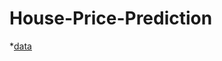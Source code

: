 # House-Price-Prediction


*[data](https://um6p-my.sharepoint.com/:x:/g/personal/aymane_droussi_emines_um6p_ma/ERZ7kwM6N1dBlKjK0YJouEkBzoQ2vDCxq3JVhXJtx5glog?rtime=T7wIOwXQ20g)

